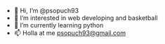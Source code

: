 - 👋 Hi, I’m @psopuch93
- 👀 I’m interested in web developing and basketball
- 🌱 I’m currently learning python
- 📫 Holla at me psopuch93@gmail.com

<!---
psopuch93/psopuch93 is a ✨ special ✨ repository because its `README.md` (this file) appears on your GitHub profile.
You can click the Preview link to take a look at your changes.
--->
